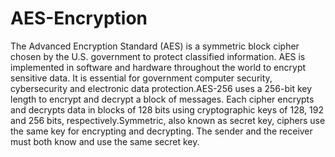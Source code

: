 # AES-Encryption
The Advanced Encryption Standard (AES) is a symmetric block cipher chosen by the U.S. government to protect classified information.  AES is implemented in software and hardware throughout the world to encrypt sensitive data. It is essential for government computer security, cybersecurity and electronic data protection.AES-256 uses a 256-bit key length to encrypt and decrypt a block of messages. Each cipher encrypts and decrypts data in blocks of 128 bits using cryptographic keys of 128, 192 and 256 bits, respectively.Symmetric, also known as secret key, ciphers use the same key for encrypting and decrypting. The sender and the receiver must both know  and use the same secret key.

